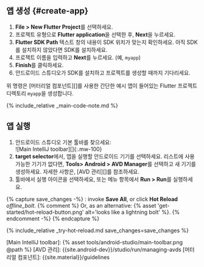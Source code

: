 <div class="tab-pane active" id="androidstudio" role="tabpanel" aria-labelledby="androidstudio-tab" markdown="1">

## 앱 생성 {#create-app}

 1. **File > New Flutter Project**를 선택하세요.
 1. 프로젝트 유형으로 **Flutter application**을 선택한 후, **Next**을 누르세요.
 1. **Flutter SDK Path** 텍스트 창의 내용이 SDK 위치가 맞는지 확인하세요.
    아직 SDK를 설치하지 않았다면 SDK를 설치하세요.
 1. 프로젝트 이름을 입력하고 **Next**를 누르세요. (예, `myapp`) 
 1. **Finish**를 클릭하세요.
 1. 안드로이드 스튜디오가 SDK를 설치하고 프로젝트를 생성할 때까지 기다리세요.

위 명령은 [머터리얼 컴포넌트][]를 사용한 간단한 예시 앱이 들어있는 Flutter 프로젝트 디렉토리 `myapp`을 생성합니다.

{% include_relative _main-code-note.md  %}

## 앱 실행

 1. 안드로이드 스튜디오 기본 툴바를 찾으세요: <br>
    ![Main IntelliJ toolbar][]{:.mw-100}
 1. **target selector**에서, 앱을 실행할 안드로이드 기기를 선택하세요.
    리스트에 사용 가능한 기기가 없다면, 
    **Tools> Android > AVD Manager**를 선택하고 새 기기를 생성하세요.
    자세한 사항은, [AVD 관리][]를 참조하세요.
 1. 툴바에서 실행 아이콘을 선택하세요, 
    또는 메뉴 항목에서 **Run > Run**를 실행하세요.

{% capture save_changes -%}
  : invoke **Save All**, or click **Hot Reload**
  <i class="material-icons align-bottom">offline_bolt</i>.
  {% comment %} Or, as an alternative:
    {% asset 'get-started/hot-reload-button.png' alt='looks like a lightning bolt' %}.
  {% endcomment -%}
{% endcapture %}

{% include_relative _try-hot-reload.md save_changes=save_changes %}

[Main IntelliJ toolbar]: {% asset tools/android-studio/main-toolbar.png @path %}
[AVD 관리]: {{site.android-dev}}/studio/run/managing-avds
[머터리얼 컴포넌트]: {{site.material}}/guidelines
</div>
